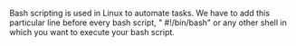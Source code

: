 Bash scripting is used in Linux to automate tasks.
 We have to add this particular line before every bash script, " #!/bin/bash"  or any other shell in which you want to execute your bash script.
 
